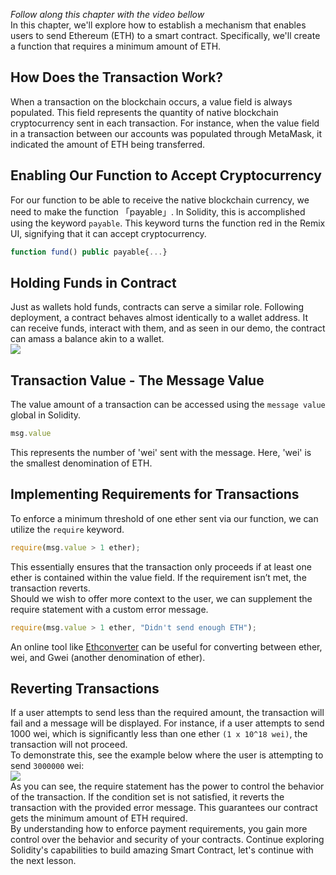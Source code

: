 _Follow along this chapter with the video bellow_  
In this chapter, we'll explore how to establish a mechanism that enables users to send Ethereum (ETH) to a smart contract. Specifically, we'll create a function that requires a minimum amount of ETH.

## How Does the Transaction Work?

When a transaction on the blockchain occurs, a value field is always populated. This field represents the quantity of native blockchain cryptocurrency sent in each transaction. For instance, when the value field in a transaction between our accounts was populated through MetaMask, it indicated the amount of ETH being transferred.

## Enabling Our Function to Accept Cryptocurrency

For our function to be able to receive the native blockchain currency, we need to make the function 「payable」. In Solidity, this is accomplished using the keyword `payable`. This keyword turns the function red in the Remix UI, signifying that it can accept cryptocurrency.  

```js
function fund() public payable{...}
```

## Holding Funds in Contract

Just as wallets hold funds, contracts can serve a similar role. Following deployment, a contract behaves almost identically to a wallet address. It can receive funds, interact with them, and as seen in our demo, the contract can amass a balance akin to a wallet.  
![](https://updraft.cyfrin.io/solidity/remix/lesson-4/transact/transact1.png)

## Transaction Value - The Message Value

The value amount of a transaction can be accessed using the `message value` global in Solidity.  

```javascript
msg.value
```

  
This represents the number of 'wei' sent with the message. Here, 'wei' is the smallest denomination of ETH.

## Implementing Requirements for Transactions

To enforce a minimum threshold of one ether sent via our function, we can utilize the `require` keyword.  

```javascript
require(msg.value > 1 ether);
```

  
This essentially ensures that the transaction only proceeds if at least one ether is contained within the value field. If the requirement isn’t met, the transaction reverts.  
Should we wish to offer more context to the user, we can supplement the require statement with a custom error message.  

```javascript
require(msg.value > 1 ether, "Didn't send enough ETH");
```

  
An online tool like [Ethconverter](https://eth-converter.com/) can be useful for converting between ether, wei, and Gwei (another denomination of ether).

## Reverting Transactions

If a user attempts to send less than the required amount, the transaction will fail and a message will be displayed. For instance, if a user attempts to send 1000 wei, which is significantly less than one ether `(1 x 10^18 wei)`, the transaction will not proceed.  
To demonstrate this, see the example below where the user is attempting to send `3000000` wei:  
![](https://updraft.cyfrin.io/solidity/remix/lesson-4/transact/transact2.png)  
As you can see, the require statement has the power to control the behavior of the transaction. If the condition set is not satisfied, it reverts the transaction with the provided error message. This guarantees our contract gets the minimum amount of ETH required.  
By understanding how to enforce payment requirements, you gain more control over the behavior and security of your contracts. Continue exploring Solidity's capabilities to build amazing Smart Contract, let's continue with the next lesson.